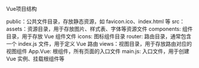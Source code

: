 Vue项目结构

public：公共文件目录，存放静态资源，如 favicon.ico、index.html 等
src：
    assets：资源目录，用于存放图片、样式表、字体等资源文件
    components: 组件目录，用于存放 Vue 组件文件
        icons: 图标组件目录
    router: 路由目录，通常包含一个 index.js 文件，用于定义 Vue 路由
    views：视图目录，用于存放路由对应的视图组件
    App.Vue: 根组件，所有页面的入口文件
    main.js: 入口文件，用于创建 Vue 实例、挂载根组件等